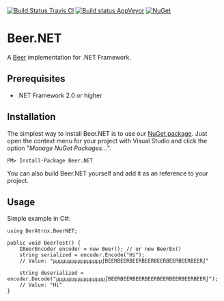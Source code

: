 [![Build Status Travis CI](https://travis-ci.org/DerAtrox/Beer.NET.svg?branch=master)](https://travis-ci.org/DerAtrox/Beer.NET)
[![Build status AppVeyor](https://ci.appveyor.com/api/projects/status/0h3qy885yd2dc9e0?svg=true)](https://ci.appveyor.com/project/DerAtrox/beer-net)
[![NuGet](https://img.shields.io/nuget/v/Beer.NET.svg)](https://www.nuget.org/packages/Beer.NET)

Beer.NET
========

A [Beer](https://github.com/rauhkrusche/Beer) implementation for .NET Framework.

## Prerequisites ##
- .NET Framework 2.0 or higher

## Installation ##
The simplest way to install Beer.NET is to use our [NuGet package](https://www.nuget.org/packages/Beer.NET). Just open the context menu for your project with Visual Studio and click the option "*Manage NuGet Packages...*".

```
PM> Install-Package Beer.NET
```

You can also build Beer.NET yourself and add it as an reference to your project.

## Usage ##
Simple example in C#:

```
using DerAtrox.BeerNET;

public void BeerTest() {
	IBeerEncoder encoder = new Beer(); // or new BeerEx()
	string serialized = encoder.Encode("Hi");
	// Value: "µµµµµµµµµµµµµµµµ∫BEERBEERBEERBEERBEERBEERBEERBEER∫"
	
	string deserialized = encoder.Decode("µµµµµµµµµµµµµµµµ∫BEERBEERBEERBEERBEERBEERBEERBEER∫");
	// Value: "Hi"
}
```
